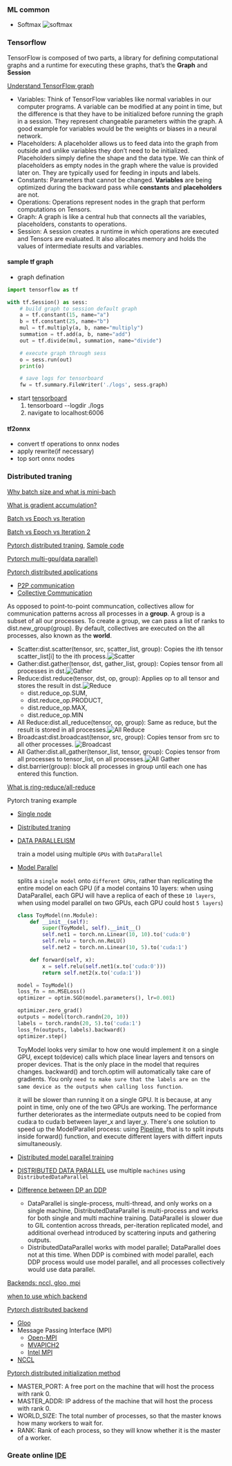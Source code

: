 ### ML common
* Softmax ![softmax](https://wikimedia.org/api/rest_v1/media/math/render/svg/bdc1f8eaa8064d15893f1ba6426f20ff8e7149c5)

### Tensorflow
TensorFlow is composed of two parts, a library for defining computational graphs and a runtime for executing these graphs, that’s the **Graph** and **Session**

[Understand TensorFlow graph](https://medium.com/@d3lm/understand-tensorflow-by-mimicking-its-api-from-scratch-faa55787170d)
* Variables: Think of TensorFlow variables like normal variables in our computer programs. A variable can be modified at any point in time, but the difference is that they have to be initialized before running the graph in a session. They represent changeable parameters within the graph. A good example for variables would be the weights or biases in a neural network.
* Placeholders: A placeholder allows us to feed data into the graph from outside and unlike variables they don’t need to be initialized. Placeholders simply define the shape and the data type. We can think of placeholders as empty nodes in the graph where the value is provided later on. They are typically used for feeding in inputs and labels.
* Constants: Parameters that cannot be changed. **Variables** are being optimized during the backward pass while **constants** and **placeholders** are not.
* Operations: Operations represent nodes in the graph that perform computations on Tensors.
* Graph: A graph is like a central hub that connects all the variables, placeholders, constants to operations.
* Session: A session creates a runtime in which operations are executed and Tensors are evaluated. It also allocates memory and holds the values of intermediate results and variables.

#### sample tf graph
* graph defination

```python
import tensorflow as tf

with tf.Session() as sess:
    # build graph to session default graph
    a = tf.constant(15, name="a")
    b = tf.constant(25, name="b")
    mul = tf.multiply(a, b, name="multiply")
    summation = tf.add(a, b, name="add")
    out = tf.divide(mul, summation, name="divide")

    # execute graph through sess
    o = sess.run(out)
    print(o)

    # save logs for tensorboard
    fw = tf.summary.FileWriter('./logs', sess.graph)
```


* start [tensorboard](https://github.com/tensorflow/tensorboard)
  1. tensorboard --logdir ./logs
  2. navigate to localhost:6006

#### tf2onnx
* convert tf operations to onnx nodes
* apply rewrite(if necessary)
* top sort onnx nodes


### Distributed traning

[Why batch size and what is mini-bach](https://towardsdatascience.com/how-to-break-gpu-memory-boundaries-even-with-large-batch-sizes-7a9c27a400ce)

[What is gradient accumulation?](https://towardsdatascience.com/what-is-gradient-accumulation-in-deep-learning-ec034122cfa)

[Batch vs Epoch vs Iteration](https://machinelearningmastery.com/difference-between-a-batch-and-an-epoch/)

[Batch vs Epoch vs Iteration 2](https://towardsdatascience.com/epoch-vs-iterations-vs-batch-size-4dfb9c7ce9c9)

[Pytorch distributed traning](https://pytorch.org/tutorials/beginner/aws_distributed_training_tutorial.html), [Sample code](https://github.com/pytorch/examples/blob/master/imagenet/main.py)

[Pytorch multi-gpu(data parallel)](https://pytorch.org/tutorials/beginner/former_torchies/parallelism_tutorial.html)

[Pytorch distributed applications](https://pytorch.org/tutorials/intermediate/dist_tuto.html)
* [P2P communication](https://pytorch.org/tutorials/intermediate/dist_tuto.html#point-to-point-communication)
* [Collective Communication](https://pytorch.org/tutorials/intermediate/dist_tuto.html#point-to-point-communication)

As opposed to point-to-point communcation, collectives allow for communication patterns across all processes in a **group**. A group is a subset of all our processes. To create a group, we can pass a list of ranks to dist.new_group(group). By default, collectives are executed on the all processes, also known as the **world**.

  * Scatter:dist.scatter(tensor, src, scatter_list, group): Copies the ith tensor scatter_list[i] to the ith process.![Scatter](https://pytorch.org/tutorials/_images/scatter.png)
  * Gather:dist.gather(tensor, dst, gather_list, group): Copies tensor from all processes in dst.![Gather](https://pytorch.org/tutorials/_images/gather.png)
  * Reduce:dist.reduce(tensor, dst, op, group): Applies op to all tensor and stores the result in dst.![Reduce](https://pytorch.org/tutorials/_images/reduce.png)
    * dist.reduce_op.SUM,
    * dist.reduce_op.PRODUCT,
    * dist.reduce_op.MAX,
    * dist.reduce_op.MIN
  * All Reduce:dist.all_reduce(tensor, op, group): Same as reduce, but the result is stored in all processes.![All Reduce](https://pytorch.org/tutorials/_images/all_reduce.png)
  * Broadcast:dist.broadcast(tensor, src, group): Copies tensor from src to all other processes.
  ![Broadcast](https://pytorch.org/tutorials/_images/broadcast.png)
  * All Gather:dist.all_gather(tensor_list, tensor, group): Copies tensor from all processes to tensor_list, on all processes.![All Gather](https://pytorch.org/tutorials/_images/all_gather.png)
  * dist.barrier(group): block all processes in group until each one has entered this function.

[What is ring-reduce/all-reduce](https://pytorch.org/tutorials/intermediate/dist_tuto.html)


Pytorch traning example
* [Single node](https://github.com/pytorch/examples/blob/master/mnist/main.py)
* [Distributed traning](https://pytorch.org/tutorials/intermediate/dist_tuto.html#distributed-training)
* [DATA PARALLELISM](https://pytorch.org/tutorials/beginner/blitz/data_parallel_tutorial.html#optional-data-parallelism)

    train a model using multiple `GPUs` with `DataParallel`

* [Model Parallel](https://pytorch.org/tutorials/intermediate/model_parallel_tutorial.html#single-machine-model-parallel-best-practices)

    splits a `single model` onto `different GPUs`, rather than replicating the entire model on each GPU (if a model contains 10 layers:
when using DataParallel, each GPU will have a replica of each of these `10 layers`,
when using model parallel on two GPUs, each GPU could host `5 layers`)
    ```python
    class ToyModel(nn.Module):
        def __init__(self):
            super(ToyModel, self).__init__()
            self.net1 = torch.nn.Linear(10, 10).to('cuda:0')
            self.relu = torch.nn.ReLU()
            self.net2 = torch.nn.Linear(10, 5).to('cuda:1')

        def forward(self, x):
            x = self.relu(self.net1(x.to('cuda:0')))
            return self.net2(x.to('cuda:1'))

    model = ToyModel()
    loss_fn = nn.MSELoss()
    optimizer = optim.SGD(model.parameters(), lr=0.001)

    optimizer.zero_grad()
    outputs = model(torch.randn(20, 10))
    labels = torch.randn(20, 5).to('cuda:1')
    loss_fn(outputs, labels).backward()
    optimizer.step()

    ```
    ToyModel looks very similar to how one would implement it on a single GPU, except to(device) calls which place linear layers and tensors on proper devices.
That is the only place in the model that requires changes. backward() and torch.optim will automatically take care of gradients.
You only `need to make sure that the labels are on the same device as the outputs when calling loss function`.

    it will be slower than running it on a single GPU. It is because, at any point in time, only one of the two GPUs are working.
The performance further deteriorates as the intermediate outputs need to be copied from cuda:a to cuda:b between layer_x and layer_y.
There's one solution to speed up the ModelParallel process: using [Pipeline](https://pytorch.org/tutorials/intermediate/model_parallel_tutorial.html#speed-up-by-pipelining-inputs),
that is to split inputs inside forward() function, and execute different layers with differt inputs simultaneously.

* [Distributed model parallel training](https://pytorch.org/tutorials/intermediate/rpc_tutorial.html)
* [DISTRIBUTED DATA PARALLEL](https://pytorch.org/tutorials/intermediate/ddp_tutorial.html#getting-started-with-distributed-data-parallel) use multiple `machines` using `DistributedDataParallel`
* [Difference between DP an DDP](https://pytorch.org/tutorials/intermediate/ddp_tutorial.html#comparison-between-dataparallel-and-distributeddataparallel)

    * DataParallel is single-process, multi-thread, and only works on a single machine, DistributedDataParallel is multi-process and works for both single and multi machine training. DataParallel is slower due to GIL contention across threads, per-iteration replicated model, and additional overhead introduced by scattering inputs and gathering outputs.
    * DistributedDataParallel works with model parallel; DataParallel does not at this time. When DDP is combined with model parallel, each DDP process would use model parallel, and all processes collectively would use data parallel.


[Backends: nccl, gloo, mpi](https://pytorch.org/docs/stable/distributed.html#backends)

[when to use which backend](https://pytorch.org/docs/stable/distributed.html#which-backend-to-use)

[Pytorch distributed backend](https://pytorch.org/tutorials/intermediate/dist_tuto.html#communication-backends)
* [Gloo](https://github.com/facebookincubator/gloo)
* Message Passing Interface (MPI)
    * [Open-MPI](https://www.open-mpi.org/)
    * [MVAPICH2](http://mvapich.cse.ohio-state.edu/)
    * [Intel MPI](https://software.intel.com/en-us/intel-mpi-library)
* [NCCL](https://github.com/nvidia/nccl) 

[Pytorch distributed initialization method](https://pytorch.org/tutorials/intermediate/dist_tuto.html#initialization-methods)
* MASTER_PORT: A free port on the machine that will host the process with rank 0.
* MASTER_ADDR: IP address of the machine that will host the process with rank 0.
* WORLD_SIZE: The total number of processes, so that the master knows how many workers to wait for.
* RANK: Rank of each process, so they will know whether it is the master of a worker.

### Greate online [IDE](https://medium.com/gitpod/gitpod-gitpod-online-ide-for-github-6296b907a886)
